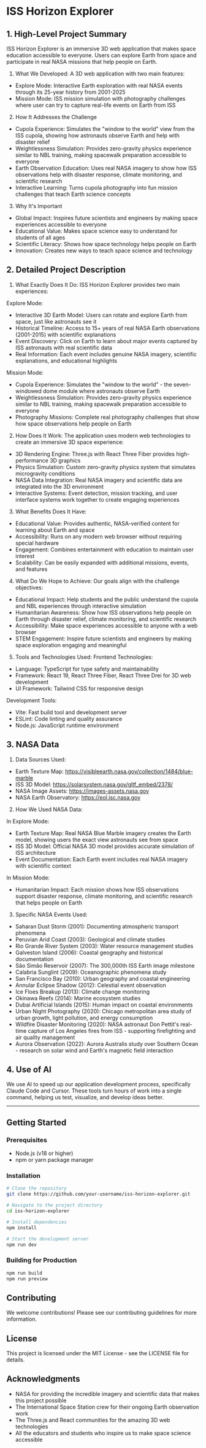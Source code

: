 # ISS Horizon Explorer

## 1. High-Level Project Summary

ISS Horizon Explorer is an immersive 3D web application that makes space education accessible to everyone. Users can explore Earth from space and participate in real NASA missions that help people on Earth.

1. What We Developed:
A 3D web application with two main features:
- Explore Mode: Interactive Earth exploration with real NASA events through its 25-year history from 2001-2025
- Mission Mode: ISS mission simulation with photography challenges where user can try to capture real-life events on Earth from ISS

2. How It Addresses the Challenge
- Cupola Experience: Simulates the "window to the world" view from the ISS cupola, showing how astronauts observe Earth and help with disaster relief
- Weightlessness Simulation: Provides zero-gravity physics experience similar to NBL training, making spacewalk preparation accessible to everyone
- Earth Observation Education: Uses real NASA imagery to show how ISS observations help with disaster response, climate monitoring, and scientific research
- Interactive Learning: Turns cupola photography into fun mission challenges that teach Earth science concepts

3. Why It's Important
- Global Impact: Inspires future scientists and engineers by making space experiences accessible to everyone
- Educational Value: Makes space science easy to understand for students of all ages
- Scientific Literacy: Shows how space technology helps people on Earth
- Innovation: Creates new ways to teach space science and technology

## 2. Detailed Project Description

1. What Exactly Does It Do:
ISS Horizon Explorer provides two main experiences:

Explore Mode:
- Interactive 3D Earth Model: Users can rotate and explore Earth from space, just like astronauts see it
- Historical Timeline: Access to 15+ years of real NASA Earth observations (2001-2015) with scientific explanations
- Event Discovery: Click on Earth to learn about major events captured by ISS astronauts with real scientific data
- Real Information: Each event includes genuine NASA imagery, scientific explanations, and educational highlights

Mission Mode:
- Cupola Experience: Simulates the "window to the world" - the seven-windowed dome module where astronauts observe Earth
- Weightlessness Simulation: Provides zero-gravity physics experience similar to NBL training, making spacewalk preparation accessible to everyone
- Photography Missions: Complete real photography challenges that show how space observations help people on Earth

2. How Does It Work:
The application uses modern web technologies to create an immersive 3D space experience:
- 3D Rendering Engine: Three.js with React Three Fiber provides high-performance 3D graphics
- Physics Simulation: Custom zero-gravity physics system that simulates microgravity conditions
- NASA Data Integration: Real NASA imagery and scientific data are integrated into the 3D environment
- Interactive Systems: Event detection, mission tracking, and user interface systems work together to create engaging experiences

3. What Benefits Does It Have:
- Educational Value: Provides authentic, NASA-verified content for learning about Earth and space
- Accessibility: Runs on any modern web browser without requiring special hardware
- Engagement: Combines entertainment with education to maintain user interest
- Scalability: Can be easily expanded with additional missions, events, and features

4. What Do We Hope to Achieve:
Our goals align with the challenge objectives:
- Educational Impact: Help students and the public understand the cupola and NBL experiences through interactive simulation
- Humanitarian Awareness: Show how ISS observations help people on Earth through disaster relief, climate monitoring, and scientific research
- Accessibility: Make space experiences accessible to anyone with a web browser
- STEM Engagement: Inspire future scientists and engineers by making space exploration engaging and meaningful

5. Tools and Technologies Used:
Frontend Technologies:
- Language: TypeScript for type safety and maintainability
- Framework: React 19, React Three Fiber, React Three Drei for 3D web development
- UI Framework: Tailwind CSS for responsive design

Development Tools:
- Vite: Fast build tool and development server
- ESLint: Code linting and quality assurance
- Node.js: JavaScript runtime environment

## 3. NASA Data

1. Data Sources Used:
- Earth Texture Map: https://visibleearth.nasa.gov/collection/1484/blue-marble
- ISS 3D Model: https://solarsystem.nasa.gov/gltf_embed/2378/
- NASA Image Assets: https://images-assets.nasa.gov
- NASA Earth Observatory: https://eol.jsc.nasa.gov

2. How We Used NASA Data:

In Explore Mode:
- Earth Texture Map: Real NASA Blue Marble imagery creates the Earth model, showing users the exact view astronauts see from space
- ISS 3D Model: Official NASA 3D model provides accurate simulation of ISS architecture
- Event Documentation: Each Earth event includes real NASA imagery with scientific context

In Mission Mode:
- Humanitarian Impact: Each mission shows how ISS observations support disaster response, climate monitoring, and scientific research that helps people on Earth

3. Specific NASA Events Used:

- Saharan Dust Storm (2001): Documenting atmospheric transport phenomena
- Peruvian Arid Coast (2003): Geological and climate studies
- Rio Grande River System (2003): Water resource management studies
- Galveston Island (2006): Coastal geography and historical documentation
- São Simão Reservoir (2007): The 300,000th ISS Earth image milestone
- Calabria Sunglint (2009): Oceanographic phenomena study
- San Francisco Bay (2010): Urban geography and coastal engineering
- Annular Eclipse Shadow (2012): Celestial event observation
- Ice Floes Breakup (2013): Climate change monitoring
- Okinawa Reefs (2014): Marine ecosystem studies
- Dubai Artificial Islands (2015): Human impact on coastal environments
- Urban Night Photography (2020): Chicago metropolitan area study of urban growth, light pollution, and energy consumption
- Wildfire Disaster Monitoring (2020): NASA astronaut Don Pettit's real-time capture of Los Angeles fires from ISS - supporting firefighting and air quality management  
- Aurora Observation (2022): Aurora Australis study over Southern Ocean - research on solar wind and Earth's magnetic field interaction

## 4. Use of AI
We use AI to speed up our application development process, specifically Claude Code and Cursor. These tools turn hours of work into a single command, helping us test, visualize, and develop ideas better.

---

## Getting Started

### Prerequisites
- Node.js (v18 or higher)
- npm or yarn package manager

### Installation
```bash
# Clone the repository
git clone https://github.com/your-username/iss-horizon-explorer.git

# Navigate to the project directory
cd iss-horizon-explorer

# Install dependencies
npm install

# Start the development server
npm run dev
```

### Building for Production
```bash
npm run build
npm run preview
```

## Contributing

We welcome contributions! Please see our contributing guidelines for more information.

## License

This project is licensed under the MIT License - see the LICENSE file for details.

## Acknowledgments

- NASA for providing the incredible imagery and scientific data that makes this project possible
- The International Space Station crew for their ongoing Earth observation work
- The Three.js and React communities for the amazing 3D web technologies
- All the educators and students who inspire us to make space science accessible